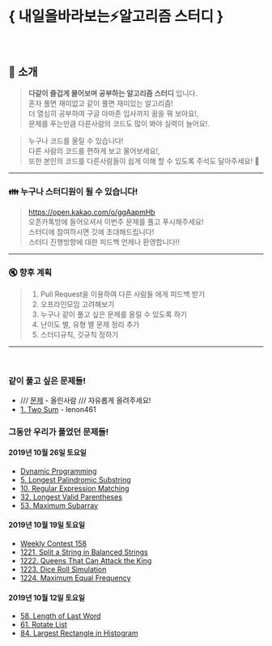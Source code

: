 # { 내일을바라보는:zap:알고리즘 스터디 }

</br>

## :mega: 소개
>**다같이 즐겁게 물어보며 공부하는 알고리즘 스터디** 입니다.  
>혼자 풀면 재미없고 같이 풀면 재미있는 알고리즘!  
>더 열심히 공부하여 구글 아마존 입사까지 꿈을 꿔 보아요!,  
>문제를 푸는만큼 다른사람의 코드도 많이 봐야 실력이 늘어요!.  

>누구나 코드를 올릴 수 있습니다!  
>다른 사람의 코드를 편하게 보고 물어보세요!,  
>또한 본인의 코드를 다른사람들이 쉽게 이해 할 수 있도록 주석도 달아주세요! :pray:

--------------------------------------
### :family: 누구나 스터디원이 될 수 있습니다!
>https://open.kakao.com/o/ggAapmHb  
>오픈카톡방에 들어오셔서 이번주 문제를 풀고 푸시해주세요!  
>스터디에 참여하시면 깃에 초대해드립니다!  
>스터디 진행방향에 대한 피드백 언제나 환영합니다!!

--------------------------------------
### :mute: 향후 계획
>1. Pull Request을 이용하여 다른 사람들 에게 피드백 받기
>2. 오프라인모임 고려해보기
>3. 누구나 같이 풀고 싶은 문제를 올릴 수 있도록 하기
>4. 난이도 별, 유형 별 문제 정리 추가
>5. 스터디규칙, 깃규칙 정하기
--------------------------------------
</br>

### 같이 풀고 싶은 문제들!
- /// [문제](링크) - 올린사람 /// 자유롭게 올려주세요!  
- [1. Two Sum](https://leetcode.com/problems/two-sum/) - lenon461


### 그동안 우리가 풀었던 문제들!

#### 2019년 10월 26일 토요일
- [Dynamic Programming](https://leetcode.com/problemset/algorithms/?listId=79h8rn6&topicSlugs=dynamic-programming)
- [5. Longest Palindromic Substring](https://leetcode.com/problems/longest-palindromic-substring/weekly-contest-158/problems/split-a-string-in-balanced-strings/)
- [10. Regular Expression Matching](https://leetcode.com/problems/regular-expression-matching/)
- [32. Longest Valid Parentheses](https://leetcode.com/problems/longest-valid-parentheses/)
- [53. Maximum Subarray](https://leetcode.com/problems/maximum-subarray/)


#### 2019년 10월 19일 토요일
- [Weekly Contest 158](https://leetcode.com/contest/weekly-contest-158/)
- [1221. Split a String in Balanced Strings](https://leetcode.com/contest/weekly-contest-158/problems/split-a-string-in-balanced-strings/)
- [1222. Queens That Can Attack the King](https://leetcode.com/contest/weekly-contest-158/problems/queens-that-can-attack-the-king/)
- [1223. Dice Roll Simulation](https://leetcode.com/contest/weekly-contest-158/problems/dice-roll-simulation/)
- [1224. Maximum Equal Frequency](https://leetcode.com/contest/weekly-contest-158/problems/maximum-equal-frequency/)

#### 2019년 10월 12일 토요일
- [58. Length of Last Word](https://leetcode.com/problems/length-of-last-word/)
- [61. Rotate List](https://leetcode.com/problems/rotate-list/)
- [84. Largest Rectangle in Histogram](https://leetcode.com/problems/largest-rectangle-in-histogram/)
